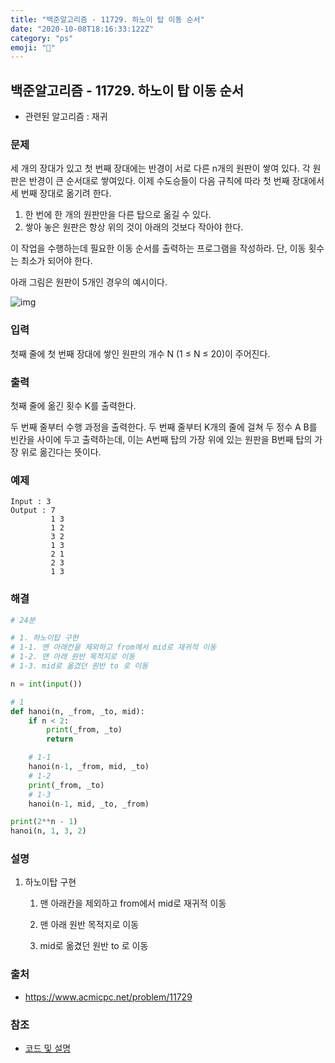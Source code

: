 ```yaml
---
title: "백준알고리즘 - 11729. 하노이 탑 이동 순서"
date: "2020-10-08T18:16:33:122Z"
category: "ps"
emoji: "🌄"
---
```


## 백준알고리즘 - 11729. 하노이 탑 이동 순서

- 관련된 알고리즘 : 재귀

### 문제

세 개의 장대가 있고 첫 번째 장대에는 반경이 서로 다른 n개의 원판이 쌓여 있다. 각 원판은 반경이 큰 순서대로 쌓여있다. 이제 수도승들이 다음 규칙에 따라 첫 번째 장대에서 세 번째 장대로 옮기려 한다.

1. 한 번에 한 개의 원판만을 다른 탑으로 옮길 수 있다.
2. 쌓아 놓은 원판은 항상 위의 것이 아래의 것보다 작아야 한다.

이 작업을 수행하는데 필요한 이동 순서를 출력하는 프로그램을 작성하라. 단, 이동 횟수는 최소가 되어야 한다.

아래 그림은 원판이 5개인 경우의 예시이다.

![img](https://onlinejudgeimages.s3-ap-northeast-1.amazonaws.com/problem/11729/hanoi.png)

### 입력

첫째 줄에 첫 번째 장대에 쌓인 원판의 개수 N (1 ≤ N ≤ 20)이 주어진다.

### 출력

첫째 줄에 옮긴 횟수 K를 출력한다.

두 번째 줄부터 수행 과정을 출력한다. 두 번째 줄부터 K개의 줄에 걸쳐 두 정수 A B를 빈칸을 사이에 두고 출력하는데, 이는 A번째 탑의 가장 위에 있는 원판을 B번째 탑의 가장 위로 옮긴다는 뜻이다.

### 예제

```
Input : 3
Output : 7
         1 3
         1 2
         3 2
         1 3
         2 1
         2 3
         1 3
```


### 해결

```python
# 24분

# 1. 하노이탑 구현
# 1-1. 맨 아래칸을 제외하고 from에서 mid로 재귀적 이동
# 1-2. 맨 아래 원반 목적지로 이동
# 1-3. mid로 옮겼던 원반 to 로 이동

n = int(input())

# 1
def hanoi(n, _from, _to, mid):
    if n < 2:
        print(_from, _to)
        return

    # 1-1
    hanoi(n-1, _from, mid, _to)
    # 1-2
    print(_from, _to)
    # 1-3
    hanoi(n-1, mid, _to, _from)

print(2**n - 1)
hanoi(n, 1, 3, 2)
```

### 설명

1. 하노이탑 구현

   1. 맨 아래칸을 제외하고 from에서 mid로 재귀적 이동

   2. 맨 아래 원반 목적지로 이동

   3. mid로 옮겼던 원반 to 로 이동


### 출처

- https://www.acmicpc.net/problem/11729

### 참조

- [코드 및 설명](https://www.youtube.com/watch?v=aPYE0anPZqI)